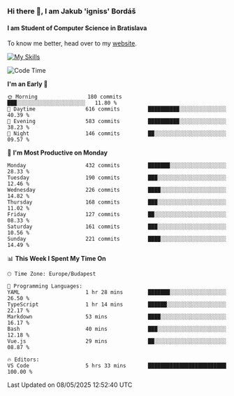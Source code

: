 ### Hi there 👋, I am Jakub 'igniss' Bordáš

#### I am Student of Computer Science in Bratislava
To know me better, head over to my [website](https://bordas.sk).

[![My Skills](https://skillicons.dev/icons?i=js,typescript,html,css,figma,svelte,vue,next,postgresql,nest,express,nodejs)](https://bordas.sk)


<!--START_SECTION:waka-->
![Code Time](http://img.shields.io/badge/Code%20Time-1%2C875%20hrs%2049%20mins-blue)

**I'm an Early 🐤** 

```text
🌞 Morning                180 commits         ███░░░░░░░░░░░░░░░░░░░░░░   11.80 % 
🌆 Daytime                616 commits         ██████████░░░░░░░░░░░░░░░   40.39 % 
🌃 Evening                583 commits         ██████████░░░░░░░░░░░░░░░   38.23 % 
🌙 Night                  146 commits         ██░░░░░░░░░░░░░░░░░░░░░░░   09.57 % 
```
📅 **I'm Most Productive on Monday** 

```text
Monday                   432 commits         ███████░░░░░░░░░░░░░░░░░░   28.33 % 
Tuesday                  190 commits         ███░░░░░░░░░░░░░░░░░░░░░░   12.46 % 
Wednesday                226 commits         ████░░░░░░░░░░░░░░░░░░░░░   14.82 % 
Thursday                 168 commits         ███░░░░░░░░░░░░░░░░░░░░░░   11.02 % 
Friday                   127 commits         ██░░░░░░░░░░░░░░░░░░░░░░░   08.33 % 
Saturday                 161 commits         ███░░░░░░░░░░░░░░░░░░░░░░   10.56 % 
Sunday                   221 commits         ████░░░░░░░░░░░░░░░░░░░░░   14.49 % 
```


📊 **This Week I Spent My Time On** 

```text
🕑︎ Time Zone: Europe/Budapest

💬 Programming Languages: 
YAML                     1 hr 28 mins        ███████░░░░░░░░░░░░░░░░░░   26.50 % 
TypeScript               1 hr 14 mins        ██████░░░░░░░░░░░░░░░░░░░   22.17 % 
Markdown                 53 mins             ████░░░░░░░░░░░░░░░░░░░░░   16.17 % 
Bash                     40 mins             ███░░░░░░░░░░░░░░░░░░░░░░   12.18 % 
Vue.js                   29 mins             ██░░░░░░░░░░░░░░░░░░░░░░░   08.87 % 

🔥 Editors: 
VS Code                  5 hrs 33 mins       █████████████████████████   100.00 % 
```


 Last Updated on 08/05/2025 12:52:40 UTC
<!--END_SECTION:waka-->
